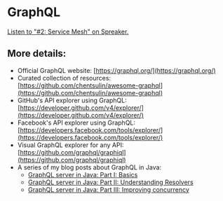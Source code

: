 # GraphQL

<a class="spreaker-player" href="https://www.spreaker.com/episode/28334580" data-resource="episode_id=28334580" data-width="100%" data-height="350px" data-theme="dark" data-playlist="show" data-playlist-continuous="true" data-autoplay="false" data-live-autoplay="false" data-chapters-image="true" data-episode-image-position="left" data-hide-logo="false" data-hide-likes="false" data-hide-comments="false" data-hide-sharing="false" data-hide-download="true">Listen to "#2: Service Mesh" on Spreaker.</a>

## More details:

* Official GraphQL website: [https://graphql.org/](https://graphql.org/)
* Curated collection of resources: [https://github.com/chentsulin/awesome-graphql](https://github.com/chentsulin/awesome-graphql)
* GitHub's API explorer using GraphQL: [https://developer.github.com/v4/explorer/](https://developer.github.com/v4/explorer/)
* Facebook's API explorer using GraphQL: [https://developers.facebook.com/tools/explorer/](https://developers.facebook.com/tools/explorer/)
* Visual GraphQL explorer for any API: [https://github.com/graphql/graphiql](https://github.com/graphql/graphiql)
* A series of my blog posts about GraphQL in Java:
    * [GraphQL server in Java: Part I: Basics](https://www.nurkiewicz.com/2019/10/graphql-server-in-java-part-i-basics.html)
    * [GraphQL server in Java: Part II: Understanding Resolvers](https://www.nurkiewicz.com/2019/10/graphql-server-in-java-part-ii.html)
    * [GraphQL server in Java: Part III: Improving concurrency](https://www.nurkiewicz.com/2020/03/graphql-server-in-java-part-iii.html)
